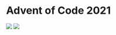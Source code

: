 # Advent of Code 2021
![](https://img.shields.io/badge/day%20📅-1-blue)
![](https://img.shields.io/badge/stars%20⭐-2-yellow)
